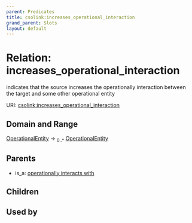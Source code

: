 ```yaml
---
parent: Predicates
title: csolink:increases_operational_interaction
grand_parent: Slots
layout: default
---
```


# Relation: increases_operational_interaction


indicates that the source increases the operationally interaction between the target and some other operational entity

URI: [csolink:increases_operational_interaction](https://w3id.org/csolink/vocab/increases_operational_interaction)

## Domain and Range

[OperationalEntity](OperationalEntity.md) ->  <sub>0..*</sub> [OperationalEntity](OperationalEntity.md)

## Parents

 *  is_a: [operationally interacts with](operationally_interacts_with.md)

## Children


## Used by

